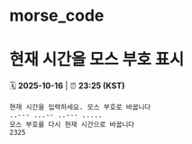 # morse_code
# 현재 시간을 모스 부호 표시
<!-- MORSE_TIME_START -->
🗓️ **2025-10-16** | ⏰ **23:25 (KST)**

```
현재 시간을 입력하세요. 모스 부호로 바꿉니다
..--- ...-- ..--- .....
모스 부호를 다시 현재 시간으로 바꿉니다
2325
```
<!-- MORSE_TIME_END -->
